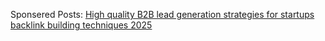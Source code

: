 Sponsered Posts: 
[High quality B2B lead generation strategies for startups](https://webrainmaker.blogspot.com/2023/04/ways-generate-b2b-leads.html)
[backlink building techniques 2025](https://webrainmaker.blogspot.com/)
